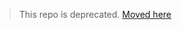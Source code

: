> This repo is deprecated. [Moved here](https://magoo.github.io/risk-measurement/docs/other/reading-material/)
